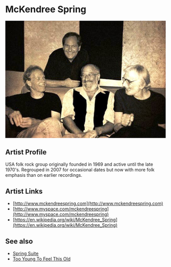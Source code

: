 # McKendree Spring

![](../../assets/artists/McKendree_Spring.png)

## Artist Profile

USA folk rock group originally founded in 1969 and active until the late 1970's. Regrouped in 2007 for occasional dates but now with more folk emphasis than on earlier recordings.

## Artist Links

- [http://www.mckendreespring.com](http://www.mckendreespring.com)
- [http://www.myspace.com/mckendreespring](http://www.myspace.com/mckendreespring)
- [https://en.wikipedia.org/wiki/McKendree_Spring](https://en.wikipedia.org/wiki/McKendree_Spring)


## See also

- [Spring Suite](Spring_Suite.md)
- [Too Young To Feel This Old](Too_Young_To_Feel_This_Old.md)
